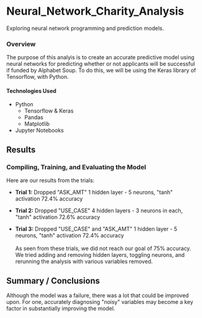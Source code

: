 # Neural_Network_Charity_Analysis
Exploring neural network programming and prediction models.


### Overview
The purpose of this analyis is to create an accurate predictive model using neural networks for predicting whether or not applicants will be successful if funded by Alphabet Soup. To do this, we will be using the Keras library of Tensorflow, with Python.

#### Technologies Used
-   Python
    - Tensorflow & Keras
    - Pandas
    - Matplotlib
-   Jupyter Notebooks 

## Results

### Compiling, Training, and Evaluating the Model
Here are our results from the trials:
-   <b>Trial 1:</b> Dropped "ASK_AMT"
1 hidden layer - 5 neurons, "tanh" activation
72.4% accuracy

-   <b>Trial 2:</b> Dropped "USE_CASE"
4 hidden layers - 3 neurons in each, "tanh" activation
72.6% accuracy

-   <b>Trial 3:</b> Dropped "USE_CASE" and "ASK_AMT"
1 hidden layer - 5 neurons, "tanh" activation
72.4% accuracy
<br><br>
As seen from these trials, we did not reach our goal of 75% accuracy. We tried adding and removing hidden layers, toggling neurons, and rerunning the analysis with various variables removed. 


## Summary / Conclusions
Although the model was a failure, there was a lot that could be improved upon. For one, accurately diagnosing "noisy" variables may become a key factor in substantially improving the model.